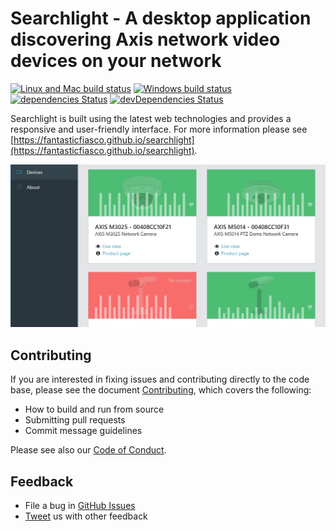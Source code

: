 # Searchlight - A desktop application discovering Axis network video devices on your network

[![Linux and Mac build status](https://travis-ci.org/FantasticFiasco/searchlight.svg?branch=master)](https://travis-ci.org/FantasticFiasco/searchlight)
[![Windows build status](https://ci.appveyor.com/api/projects/status/am70w83rvujl4usr?svg=true)](https://ci.appveyor.com/project/FantasticFiasco/searchlight)
[![dependencies Status](https://david-dm.org/FantasticFiasco/searchlight/status.svg)](https://david-dm.org/FantasticFiasco/searchlight)
[![devDependencies Status](https://david-dm.org/FantasticFiasco/searchlight/dev-status.svg)](https://david-dm.org/FantasticFiasco/searchlight?type=dev)

Searchlight is built using the latest web technologies and provides a responsive and user-friendly interface. For more information please see [https://fantasticfiasco.github.io/searchlight](https://fantasticfiasco.github.io/searchlight).

![alt text](./doc/resources/app-screenshot.jpg "Application screenshot")

## Contributing

If you are interested in fixing issues and contributing directly to the code base, please see the document [Contributing](./.github/CONTRIBUTING.md), which covers the following:

- How to build and run from source
- Submitting pull requests
- Commit message guidelines

Please see also our [Code of Conduct](./.github/CODE_OF_CONDUCT.md).

## Feedback

- File a bug in [GitHub Issues](https://github.com/FantasticFiasco/searchlight/issues)
- [Tweet](https://twitter.com/FantasticFiasco) us with other feedback
